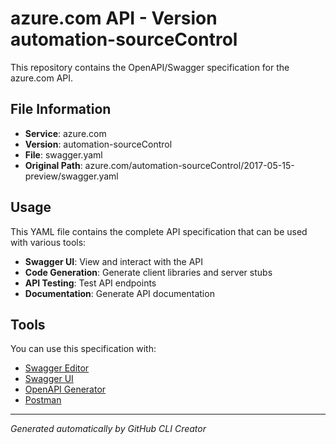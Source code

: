 # azure.com API - Version automation-sourceControl

This repository contains the OpenAPI/Swagger specification for the azure.com API.

## File Information

- **Service**: azure.com
- **Version**: automation-sourceControl
- **File**: swagger.yaml
- **Original Path**: azure.com/automation-sourceControl/2017-05-15-preview/swagger.yaml

## Usage

This YAML file contains the complete API specification that can be used with various tools:

- **Swagger UI**: View and interact with the API
- **Code Generation**: Generate client libraries and server stubs
- **API Testing**: Test API endpoints
- **Documentation**: Generate API documentation

## Tools

You can use this specification with:

- [Swagger Editor](https://editor.swagger.io/)
- [Swagger UI](https://swagger.io/tools/swagger-ui/)
- [OpenAPI Generator](https://openapi-generator.tech/)
- [Postman](https://www.postman.com/)

---

*Generated automatically by GitHub CLI Creator*
